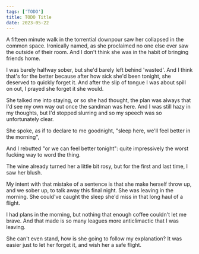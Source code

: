 ```yaml
---
tags: ['TODO']
title: TODO Title
date: 2023-05-22
---
```


A fifteen minute walk in the torrential downpour saw her collapsed in the common space. Ironically named, as she proclaimed no one else ever saw the outside of their room. And I don't think she was in the habit of bringing friends home.

I was barely halfway sober, but she'd barely left behind 'wasted'. And I think that's for the better because after how sick she'd been tonight, she deserved to quickly forget it. And after the slip of tongue I was about spill on out, I prayed she forget it she would.

She talked me into staying, or so she had thought, the plan was always that I'd see my own way out once the sandman was here. And I was still hazy in my thoughts, but I'd stopped slurring and so my speech was so unfortunately clear.

She spoke, as if to declare to me goodnight, "sleep here, we'll feel better in the morning",

And I rebutted "or we can feel better tonight": quite impressively the worst fucking way to word the thing.

The wine already turned her a little bit rosy, but for the first and last time, I saw her blush.

My intent with that mistake of a sentence is that she make herself throw up, and we sober up, to talk away this final night. She was leaving in the morning. She could've caught the sleep she'd miss in that long haul of a flight.

I had plans in the morning, but nothing that enough coffee couldn't let me brave. And that made is so many leagues more anticlimactic that I was leaving.

She can't even stand, how is she going to follow my explanation? It was easier just to let her forget it, and wish her a safe flight.


